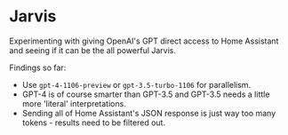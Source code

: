 # Jarvis

Experimenting with giving OpenAI's GPT direct access to Home Assistant and seeing if it can be the all powerful Jarvis.

Findings so far:

- Use `gpt-4-1106-preview` or `gpt-3.5-turbo-1106` for parallelism.
- GPT-4 is of course smarter than GPT-3.5 and GPT-3.5 needs a little more 'literal' interpretations.
- Sending all of Home Assistant's JSON response is just way too many tokens - results need to be filtered out.
